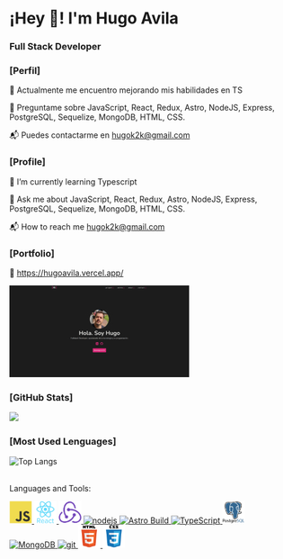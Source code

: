# ¡Hey 👋! I'm Hugo Avila
### Full Stack Developer


### **[Perfil]**

🌱 Actualmente me encuentro mejorando mis habilidades en TS

📗 Preguntame sobre JavaScript, React, Redux, Astro, NodeJS, Express, PostgreSQL, Sequelize, MongoDB, HTML, CSS.

📬 Puedes contactarme en hugok2k@gmail.com



### **[Profile]**
🌱 I’m currently learning Typescript

📗 Ask me about JavaScript, React, Redux, Astro, NodeJS, Express, PostgreSQL, Sequelize, MongoDB, HTML, CSS.

📬 How to reach me hugok2k@gmail.com

### **[Portfolio]**
🔗 https://hugoavila.vercel.app/
<a href='https://hugoavila.vercel.app' target='_blank' rel="noreferrer">

![Portfolio personal](https://raw.githubusercontent.com/hugok2k/portfolio-astro/main/public/images/portfolio.jpg)

</a>

### **[GitHub Stats]**
<picture>
<source 
  srcset="https://github-readme-stats.vercel.app/api?username=hugok2k&show_icons=true&theme=radical"
  media="(prefers-color-scheme: dark)"
/>
<source
  srcset="https://github-readme-stats.vercel.app/api?username=hugok2k&show_icons=true"
  media="(prefers-color-scheme: light), (prefers-color-scheme: no-preference)"
/>
<img src="https://github-readme-stats.vercel.app/api?username=hugok2k&show_icons=true" />
</picture>

### **[Most Used Lenguages]**
![Top Langs](https://github-readme-stats.vercel.app/api/top-langs/?username=hugok2k&layout=compact&theme=radical)

<br />
Languages and Tools:
<p align="left"> 
<a href="https://developer.mozilla.org/en-US/docs/Web/JavaScript" target="_blank" rel="noreferrer"> <img src="https://raw.githubusercontent.com/devicons/devicon/master/icons/javascript/javascript-original.svg" alt="javascript" width="40" height="40"/> </a>
<a href="https://reactjs.org/" target="_blank" rel="noreferrer"> <img src="https://raw.githubusercontent.com/devicons/devicon/master/icons/react/react-original-wordmark.svg" alt="react" width="40" height="40"/> </a>
<a href="https://redux.js.org" target="_blank" rel="noreferrer"> <img src="https://raw.githubusercontent.com/devicons/devicon/master/icons/redux/redux-original.svg" alt="redux" width="40" height="40"/> </a>
<a href="https://nodejs.org" target="_blank" rel="noreferrer"> <img src="https://cdn.worldvectorlogo.com/logos/nodejs-icon.svg" alt="nodejs" width="40" height="40"/> </a>
<a href="https://astro.build/" target="_blank" rel="noreferrer"> <img src="https://astro.build/assets/press/logomark-dark.svg" alt="Astro Build" width="40" height="40"/> </a>
<a href="https://www.typescriptlang.org/" target="_blank" rel="noreferrer"> <img src="https://upload.wikimedia.org/wikipedia/commons/4/4c/Typescript_logo_2020.svg" alt="TypeScript" width="40" height="40"/> </a>
<a href="https://www.postgresql.org" target="_blank" rel="noreferrer"> <img src="https://raw.githubusercontent.com/devicons/devicon/master/icons/postgresql/postgresql-original-wordmark.svg" alt="postgresql" width="40" height="40"/> </a>
<a href="https://www.mongodb.com" target="_blank" rel="noreferrer"> <img src="https://cdn.worldvectorlogo.com/logos/mongodb-icon-1.svg" alt="MongoDB" width="40" height="40"/> </a> 
<a href="https://git-scm.com/" target="_blank" rel="noreferrer"> <img src="https://www.vectorlogo.zone/logos/git-scm/git-scm-icon.svg" alt="git" width="40" height="40"/> </a>
<a href="https://www.w3.org/html/" target="_blank" rel="noreferrer"> <img src="https://raw.githubusercontent.com/devicons/devicon/master/icons/html5/html5-original-wordmark.svg" alt="html5" width="40" height="40"/> </a> 
<a href="https://www.w3schools.com/css/" target="_blank" rel="noreferrer"> <img src="https://raw.githubusercontent.com/devicons/devicon/master/icons/css3/css3-original-wordmark.svg" alt="css3" width="40" height="40"/> </a>
</p>
